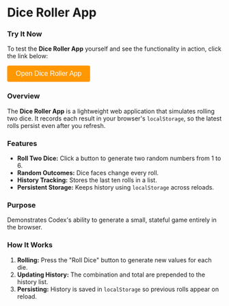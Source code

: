 # Dice Roller App

### Try It Now

To test the **Dice Roller App** yourself and see the functionality in action, click the link below:

<!-- Button to open modal -->
<button id="openModalButton" class="cta-btn">Open Dice Roller App</button>

<!-- Modal -->
<div id="dice_rollerModal">
  <div id="modalContent">
    <span id="closeModal" class="close">&times;</span>
    <iframe src="../../static/apps/dice-roller/dice-roller.html" title="Dice Roller App"></iframe>
  </div>
</div>

### Overview

The **Dice Roller App** is a lightweight web application that simulates rolling two dice. It records each result in your browser's `localStorage`, so the latest rolls persist even after you refresh.

### Features

- **Roll Two Dice:** Click a button to generate two random numbers from 1 to 6.
- **Random Outcomes:** Dice faces change every roll.
- **History Tracking:** Stores the last ten rolls in a list.
- **Persistent Storage:** Keeps history using `localStorage` across reloads.

### Purpose

Demonstrates Codex's ability to generate a small, stateful game entirely in the browser.

### How It Works

1. **Rolling:** Press the "Roll Dice" button to generate new values for each die.
2. **Updating History:** The combination and total are prepended to the history list.
3. **Persisting:** History is saved in `localStorage` so previous rolls appear on reload.

<script>
// Modal behavior (same as landing page)
document.addEventListener("DOMContentLoaded", function () {
  const modal = document.getElementById("dice_rollerModal");
  const openBtn = document.getElementById("openModalButton");
  const closeBtn = document.getElementById("closeModal");
  openBtn.addEventListener("click", () => {
    modal.style.display = "flex";
  });
  closeBtn.addEventListener("click", () => {
    modal.style.display = "none";
  });
  modal.addEventListener("click", (e) => {
    if (e.target === modal) modal.style.display = "none";
  });
});
</script>

<style>
/* Same styles as other JavaScript of the Day modals */
#dice_rollerModal {
  position: fixed;
  top: 0;
  left: 0;
  width: 100%;
  height: 100%;
  background: rgba(0, 0, 0, 0.5);
  display: none;
  justify-content: center;
  align-items: center;
  z-index: 1000;
}
#modalContent {
  background: white;
  padding: 20px;
  border-radius: 8px;
  position: relative;
  width: 90%;
  max-width: 600px;
}
#modalContent iframe {
  width: 100%;
  height: 70vh;
  border: none;
}
#closeModal {
  position: absolute;
  top: 10px;
  right: 15px;
  font-size: 24px;
  cursor: pointer;
}
.cta-btn {
  background-color: #ff9800;
  color: white;
  padding: 10px 20px;
  border: none;
  border-radius: 4px;
  font-size: 16px;
  cursor: pointer;
}
.cta-btn:hover {
  background-color: #e68900;
}
</style>
